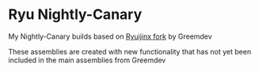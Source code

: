 # Ryu Nightly-Canary
My Nightly-Canary builds based on [Ryuijinx fork](https://ryujinx.app/) by Greemdev

These assemblies are created with new functionality that has not yet been included in the main assemblies from Greemdev
